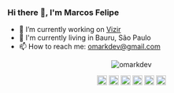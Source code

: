 ### Hi there :metal:, I'm Marcos Felipe

- 🔭 I’m currently working on [Vizir](https://github.com/vizir)
- :city_sunrise: I'm currently living in Bauru, São Paulo
- 📫 How to reach me: omarkdev@gmail.com

<p align="center">
  <img src="https://github-readme-stats.vercel.app/api?username=omarkdev&show_icons=true" alt="omarkdev"/> 
</p>
<p align="center">
<a href="https://codepen.io/omarkdev" target="blank"><img align="center" src="https://cdn.jsdelivr.net/npm/simple-icons@3.0.1/icons/codepen.svg" alt="omarkdev" height="20" width="20" /></a>
<a href="https://twitter.com/omarkdev" target="blank"><img align="center" src="https://cdn.jsdelivr.net/npm/simple-icons@3.0.1/icons/twitter.svg" alt="omarkdev" height="20" width="20" /></a>
<a href="https://linkedin.com/in/omarkdev" target="blank"><img align="center" src="https://cdn.jsdelivr.net/npm/simple-icons@3.0.1/icons/linkedin.svg" alt="omarkdev" height="20" width="20" /></a>
<a href="https://instagram.com/mmmarcosfelipe" target="blank"><img align="center" src="https://cdn.jsdelivr.net/npm/simple-icons@3.0.1/icons/instagram.svg" alt="mmmarcosfelipe" height="20" width="20" /></a>
<a href="https://t.me/omarkdev" target="blank"><img align="center" src="https://cdn.jsdelivr.net/npm/simple-icons@3.0.1/icons/telegram.svg" alt="omarkdev" height="20" width="20" /></a>
<a href="https://medium.com/omarkdev" target="blank"><img align="center" src="https://cdn.jsdelivr.net/npm/simple-icons@3.0.1/icons/medium.svg" alt="omarkdev" height="20" width="20" /></a>
</p>
